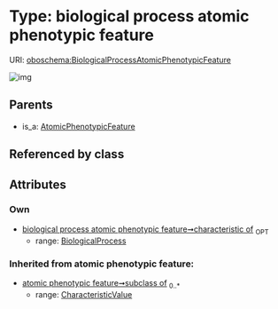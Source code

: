 
# Type: biological process atomic phenotypic feature




URI: [oboschema:BiologicalProcessAtomicPhenotypicFeature](http://purl.obolibrary.org/oboschema/BiologicalProcessAtomicPhenotypicFeature)


![img](http://yuml.me/diagram/nofunky;dir:TB/class/[OrganismTaxon],[CharacteristicValue],[BiologicalProcess]<characteristic%20of%200..1-++[BiologicalProcessAtomicPhenotypicFeature],[AtomicPhenotypicFeature]^-[BiologicalProcessAtomicPhenotypicFeature],[BiologicalProcess],[AtomicPhenotypicFeature])

## Parents

 *  is_a: [AtomicPhenotypicFeature](AtomicPhenotypicFeature.md)

## Referenced by class


## Attributes


### Own

 * [biological process atomic phenotypic feature➞characteristic of](biological_process_atomic_phenotypic_feature_characteristic_of.md)  <sub>OPT</sub>
    * range: [BiologicalProcess](BiologicalProcess.md)

### Inherited from atomic phenotypic feature:

 * [atomic phenotypic feature➞subclass of](atomic_phenotypic_feature_subclass_of.md)  <sub>0..*</sub>
    * range: [CharacteristicValue](CharacteristicValue.md)
